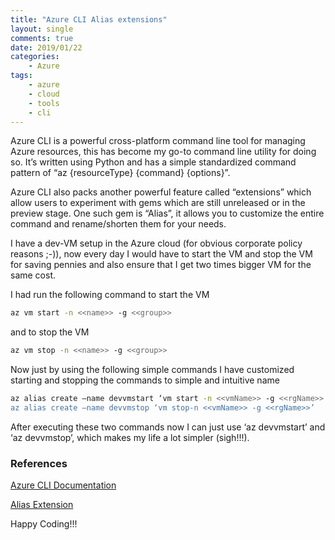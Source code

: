 ```yaml
---
title: "Azure CLI Alias extensions"
layout: single
comments: true
date: 2019/01/22
categories: 
    - Azure
tags:
    - azure
    - cloud
    - tools
    - cli
---
```


Azure CLI is a powerful cross-platform command line tool for managing Azure resources, this has become my go-to command line utility for doing so. It’s written using Python and has a simple standardized command pattern of “az {resourceType} {command} {options}”.

Azure CLI also packs another powerful feature called “extensions” which allow users to experiment with gems which are still unreleased or in the preview stage. One such gem is “Alias”, it allows you to customize the entire command and rename/shorten them for your needs.

I have a dev-VM setup in the Azure cloud (for obvious corporate policy reasons ;-)), now every day I would have to start the VM and stop the VM for saving pennies and also ensure that I get two times bigger VM for the same cost. 

I had run the following command to start the VM
```bash
az vm start -n <<name>> -g <<group>>
```
and to stop the VM
```bash
az vm stop -n <<name>> -g <<group>>
```
Now just by using the following simple commands I have customized starting and stopping the commands to simple and intuitive name

```bash
az alias create –name devvmstart ‘vm start -n <<vmName>> -g <<rgName>>’
az alias create –name devvmstop ‘vm stop-n <<vmName>> -g <<rgName>>’
```
After executing these two commands now I can just use ‘az devvmstart’ and ‘az devvmstop’, which makes my life a lot simpler (sigh!!!).

### References
[Azure CLI Documentation](https://docs.microsoft.com/en-us/cli/azure/?view=azure-cli-latest)

[Alias Extension](https://docs.microsoft.com/en-us/cli/azure/ext/alias/alias?view=azure-cli-latest)

Happy Coding!!!